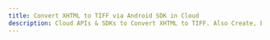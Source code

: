 ---title: Convert XHTML to TIFF via Android SDK in Clouddescription: Cloud APIs & SDKs to Convert XHTML to TIFF. Also Create, Edit & Render Microsoft Word & OpenOffice documents in the Cloud.---